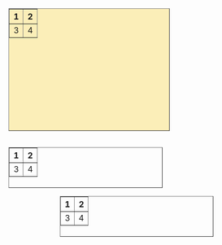 <table border="1" height="241" data-mce-style="border-collapse: collapse; width: 62.9053%; background-color: #fbeeb8;" style="border-collapse: collapse; width: 62.9053%; background-color: rgb(251, 238, 184);"><thead><tr><th scope="col" style="width: 50%;">1</th><th scope="col" style="width: 50%;">2</th></tr></thead><tbody><tr><td style="width: 50%;">3</td><td style="width: 50%;">4</td></tr></tbody></table>

<table border="1" height="80" data-mce-style="border-collapse: collapse; width: 60.0515%; height: 80px; float: left;" style="border-collapse: collapse; width: 60.0515%; height: 80px; float: left;"><thead><tr><th scope="col" style="width: 50.0645%;">1</th><th scope="col" style="width: 50.0645%;">2</th></tr></thead><tbody><tr><td style="width: 50.0645%;">3</td><td style="width: 50.0645%;">4</td></tr></tbody></table>

<table border="1" height="80" data-mce-style="border-collapse: collapse; width: 60.0515%; height: 80px; margin-left: auto; margin-right: auto;" data-mce-selected="1" style="border-collapse: collapse; width: 60.0515%; height: 80px; margin-left: auto; margin-right: auto;"><thead><tr><th scope="col" style="width: 50.0645%;">1</th><th scope="col" style="width: 50.0645%;">2</th></tr></thead><tbody><tr><td style="width: 50.0645%;">3</td><td style="width: 50.0645%;">4</td></tr></tbody></table>